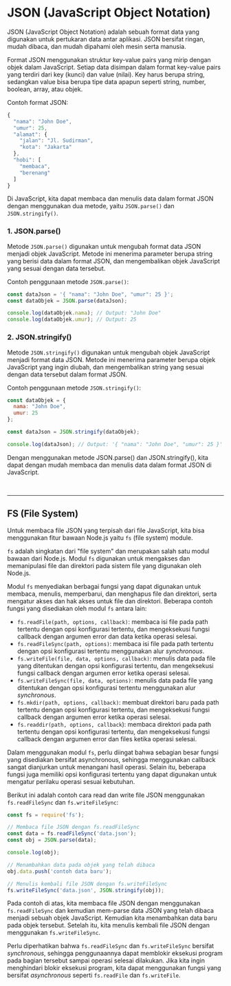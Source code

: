# JSON (JavaScript Object Notation)

JSON (JavaScript Object Notation) adalah sebuah format data yang digunakan untuk pertukaran data antar aplikasi. JSON bersifat ringan, mudah dibaca, dan mudah dipahami oleh mesin serta manusia.

Format JSON menggunakan struktur key-value pairs yang mirip dengan objek dalam JavaScript. Setiap data disimpan dalam format key-value pairs yang terdiri dari key (kunci) dan value (nilai). Key harus berupa string, sedangkan value bisa berupa tipe data apapun seperti string, number, boolean, array, atau objek.

Contoh format JSON:

```js
{
  "nama": "John Doe",
  "umur": 25,
  "alamat": {
    "jalan": "Jl. Sudirman",
    "kota": "Jakarta"
  },
  "hobi": [
    "membaca",
    "berenang"
  ]
}
```

Di JavaScript, kita dapat membaca dan menulis data dalam format JSON dengan menggunakan dua metode, yaitu `JSON.parse()` dan `JSON.stringify()`.

### 1. JSON.parse()

Metode `JSON.parse()` digunakan untuk mengubah format data JSON menjadi objek JavaScript. Metode ini menerima parameter berupa string yang berisi data dalam format JSON, dan mengembalikan objek JavaScript yang sesuai dengan data tersebut.

Contoh penggunaan metode `JSON.parse()`:
```js
const dataJson = '{ "nama": "John Doe", "umur": 25 }';
const dataObjek = JSON.parse(dataJson);

console.log(dataObjek.nama); // Output: "John Doe"
console.log(dataObjek.umur); // Output: 25
```

### 2. JSON.stringify()
Metode `JSON.stringify()` digunakan untuk mengubah objek JavaScript menjadi format data JSON. Metode ini menerima parameter berupa objek JavaScript yang ingin diubah, dan mengembalikan string yang sesuai dengan data tersebut dalam format JSON.

Contoh penggunaan metode `JSON.stringify()`:
```js
const dataObjek = {
  nama: "John Doe",
  umur: 25
};

const dataJson = JSON.stringify(dataObjek);

console.log(dataJson); // Output: '{ "nama": "John Doe", "umur": 25 }'
```

Dengan menggunakan metode JSON.parse() dan JSON.stringify(), kita dapat dengan mudah membaca dan menulis data dalam format JSON di JavaScript.

<br>
<hr>

## FS (File System)

Untuk membaca file JSON yang terpisah dari file JavaScript, kita bisa menggunakan fitur bawaan Node.js yaitu `fs` (file system) module.

`fs` adalah singkatan dari "file system" dan merupakan salah satu modul bawaan dari Node.js. Modul `fs` digunakan untuk mengakses dan memanipulasi file dan direktori pada sistem file yang digunakan oleh Node.js.

Modul `fs` menyediakan berbagai fungsi yang dapat digunakan untuk membaca, menulis, memperbarui, dan menghapus file dan direktori, serta mengatur akses dan hak akses untuk file dan direktori. Beberapa contoh fungsi yang disediakan oleh modul `fs` antara lain:

- `fs.readFile(path, options, callback)`: membaca isi file pada path tertentu dengan opsi konfigurasi tertentu, dan mengeksekusi fungsi callback dengan argumen error dan data ketika operasi selesai.
- `fs.readFileSync(path, options)`: membaca isi file pada path tertentu dengan opsi konfigurasi tertentu menggunakan alur *synchronous*.
- `fs.writeFile(file, data, options, callback)`: menulis data pada file yang ditentukan dengan opsi konfigurasi tertentu, dan mengeksekusi fungsi callback dengan argumen error ketika operasi selesai.
- `fs.writeFileSync(file, data, options)`: menulis data pada file yang ditentukan dengan opsi konfigurasi tertentu menggunakan alur *synchronous*.
- `fs.mkdir(path, options, callback)`: membuat direktori baru pada path tertentu dengan opsi konfigurasi tertentu, dan mengeksekusi fungsi callback dengan argumen error ketika operasi selesai.
- `fs.readdir(path, options, callback`): membaca direktori pada path tertentu dengan opsi konfigurasi tertentu, dan mengeksekusi fungsi callback dengan argumen error dan files ketika operasi selesai.

Dalam menggunakan modul `fs`, perlu diingat bahwa sebagian besar fungsi yang disediakan bersifat asynchronous, sehingga menggunakan callback sangat dianjurkan untuk menangani hasil operasi. Selain itu, beberapa fungsi juga memiliki opsi konfigurasi tertentu yang dapat digunakan untuk mengatur perilaku operasi sesuai kebutuhan.

Berikut ini adalah contoh cara read dan write file JSON menggunakan `fs.readFileSync` dan `fs.writeFileSync`:
```js
const fs = require('fs');

// Membaca file JSON dengan fs.readFileSync
const data = fs.readFileSync('data.json');
const obj = JSON.parse(data);

console.log(obj);

// Menambahkan data pada objek yang telah dibaca
obj.data.push('contoh data baru');

// Menulis kembali file JSON dengan fs.writeFileSync
fs.writeFileSync('data.json', JSON.stringify(obj));
```

Pada contoh di atas, kita membaca file JSON dengan menggunakan `fs.readFileSync` dan kemudian mem-parse data JSON yang telah dibaca menjadi sebuah objek JavaScript. Kemudian kita menambahkan data baru pada objek tersebut. Setelah itu, kita menulis kembali file JSON dengan menggunakan `fs.writeFileSync`.

Perlu diperhatikan bahwa `fs.readFileSync` dan `fs.writeFileSync` bersifat *synchronous*, sehingga penggunaannya dapat memblokir eksekusi program pada bagian tersebut sampai operasi selesai dilakukan. Jika kita ingin menghindari blokir eksekusi program, kita dapat menggunakan fungsi yang bersifat *asynchronous* seperti `fs.readFile` dan `fs.writeFile`.